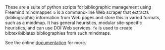 These are a suite of python scripts for bibliographic management using Freemind mindmapper. `b` is a command-line Web scraper that extracts (bibliographic) information from Web pages and store this in varied formats, such as a mindmap. It has general heuristics, modular site-specific heuristics, and can use DOI Web services. `fe` is used to create bibtex/biblatex bibliographies from such mindmaps. 

See the online [documentation](http://reagle.org/joseph/2009/01/thunderdell.html) for more.
